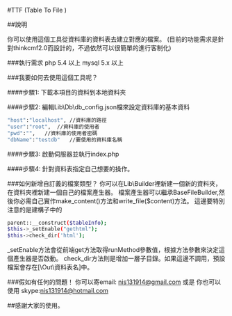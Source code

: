 #TTF (Table To File  )


##說明

你可以使用這個工具從資料庫的資料表去建立對應的檔案。
(目前的功能需求是針對thinkcmf2.0而設計的，不過依然可以很簡單的進行客制化)

###執行需求
php 5.4 以上
mysql 5.x 以上

###我要如何去使用這個工具呢？

####步驟1:
下載本項目的資料到本地資料夾


####步驟2:
編輯Lib\Db\db_config.json檔來設定資料庫的基本資料
```sh
"host":"localhost", //資料庫的路徑
"user":"root",  //資料庫的使用者
"pwd":"",   //資料庫的使用者密碼
"dbName":"testdb"   //要使用的資料庫名稱
```

####步驟3:
啟動伺服器並執行index.php

####步驟4:
針對資料表指定自己想要的操作。

###如何新增自訂義的檔案類型？
你可以在Lib\Builder裡新建一個新的資料夾，在資料夾裡新建一個自己的檔案產生器。
檔案產生器可以繼承BaseFileBuilder,然後你必需自己實作make_content()方法和write_file($content)方法。
這邊要特別注意的是建構子中的
```sh
parent::__construct($tableInfo);
$this->_setEnable("gethtml");
$this->check_dir('html');
```
_setEnable方法會從前端get方法取得runMethod參數值，根據方法參數來決定這個產生器是否啟動。
check_dir方法則是增加一層子目錄。如果這邊不調用，預設檔案會存在[\Out\資料表名\]中。

###假如有任何的問題！
你可以寄email: nis131914@gmail.com
或是
你也可以使用 skype:nis131914@hotmail.com

##感謝大家的使用。
